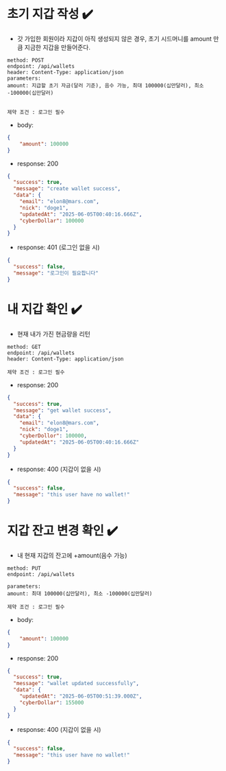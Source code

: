 
# 초기 지갑 작성 ✔️
- 갓 가입한 회원이라 지갑이 아직 생성되지 않은 경우, 초기 시드머니를 amount 만큼 지금한 지갑을 만들어준다.
```
method: POST
endpoint: /api/wallets
header: Content-Type: application/json
parameters:
amount: 지급할 초기 자금(달러 기준), 음수 가능, 최대 100000(십만달러), 최소 -100000(십만달러)


제약 조건 : 로그인 필수
```
- body: 
```JSON
{
    "amount": 100000
}
```

- response: 200
```JSON
{
  "success": true,
  "message": "create wallet success",
  "data": {
    "email": "elon8@mars.com",
    "nick": "doge1",
    "updatedAt": "2025-06-05T00:40:16.666Z",
    "cyberDollar": 100000
  }
}
```
- response: 401 (로그인 없을 시)
```JSON
{
  "success": false,
  "message": "로그인이 필요합니다"
}
```


# 내 지갑 확인 ✔️
- 현재 내가 가진 현금량을 리턴
```
method: GET
endpoint: /api/wallets
header: Content-Type: application/json

제약 조건 : 로그인 필수
```

- response: 200
```JSON
{
  "success": true,
  "message": "get wallet success",
  "data": {
    "email": "elon8@mars.com",
    "nick": "doge1",
    "cyberDollor": 100000,
    "updatedAt": "2025-06-05T00:40:16.666Z"
  }
}
```
- response: 400 (지갑이 없을 시)
```JSON
{
  "success": false,
  "message": "this user have no wallet!"
}
```


# 지갑 잔고 변경 확인 ✔️
- 내 현재 지갑의 잔고에 +amount(음수 가능)
```
method: PUT
endpoint: /api/wallets

parameters:
amount: 최대 100000(십만달러), 최소 -100000(십만달러)

제약 조건 : 로그인 필수
```
- body: 
```JSON
{
    "amount": 100000
}
```


- response: 200
```JSON
{
  "success": true,
  "message": "wallet updated successfully",
  "data": {
    "updatedAt": "2025-06-05T00:51:39.000Z",
    "cyberDollar": 155000
  }
}
```
- response: 400 (지갑이 없을 시)
```JSON
{
  "success": false,
  "message": "this user have no wallet!"
}
```